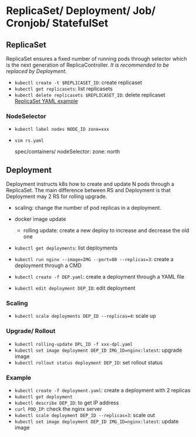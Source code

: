 # ReplicaSet/ Deployment/ Job/ Cronjob/ StatefulSet
## ReplicaSet
ReplicaSet ensures a fixed number of running pods through selector which is the next generation of ReplicaController.
*It is recommended to be replaced by Deployment.*
- `kubectl create -t $REPLICASET_ID`: create replicaset
- `kubectl get replicasets`: list replicasets
- `kubectl delete replicasets $REPLICASET_ID`: delete replicaset
[ReplicaSet YAML example](replicaset.yaml)

### NodeSelector
- `kubectl label nodes NODE_ID zone=xxx`
- `vim rs.yaml`

    spec/containers/
      nodeSelector:
        zone: north  


## Deployment
Deployment instructs k8s how to create and update N pods through a ReplicaSet.
The main difference between RS and Deployment is that Deployment may 2 RS for rolling upgrade. 
- scaling: change the number of pod replicas in a deployment.
- docker image update
  - rolling update: create a new deploy to increase and decrease the old one

- `kubectl get deployments`: list deployments
- `kubectl run nginx --image=IMG --port=80 --replicas=3`: create a deployment through a CMD
- `kubectl create -f DEP.yaml`: create a deployment through a YAML file
- `kubectl edit deployment DEP_ID`: edit deployment

### Scaling
- `kubectl scale deployments DEP_ID --replicas=4`: scale up

### Upgrade/ Rollout
- `kubectl rolling-update DPL_ID -f xxx-dpl.yaml`
- `kubectl set image deployment DEP_ID IMG_ID=nginx:latest`: upgrade image
- `kubectl rollout status deployment DEP_ID`: set rollout status

### Example
- `kubectl create -f deployment.yaml`: create a deployment with 2 replicas
- `kubectl get deployment`
- `kubectl describe DEP_ID`: to get IP address
- `curl POD_IP`: check the nginx server
- `kubectl scale deployment DEP_ID --replicas=3`: scale out
- `kubectl set image deployment DEP_ID IMG_ID=nginx:latest`: update image
